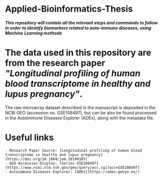 # Applied-Bioinformatics-Thesis

####  *This repository will contain all the relevant steps and commands to follow in order to identify biomarkers related to auto-immune diseases, using Machine Learning methods*


# The data used in this repository are from the research paper *"Longitudinal profiling of human blood transcriptome in healthy and lupus pregnancy"*.

The raw microarray dataset described in the manuscript is deposited in the NCBI GEO (accession no. GSE108497), but can be also be found processed in the Autoimmune Diseases Explorer (ADEx), along with the metadata file.

# Useful links
    - Research Paper Source: [Longitudinal profiling of human blood transcriptome in healthy and lupus pregnancy](https://doi.org/10.1084/jem.20190185)
    - GEO Accession Display: [Series GSE108497](https://www.ncbi.nlm.nih.gov/geo/query/acc.cgi?acc=GSE108497)
    - Autoimmune Diseases Explorer: [ADEx](https://adex.genyo.es/)
    
